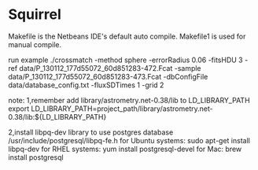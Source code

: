 Squirrel
========

Makefile is the Netbeans IDE's default auto compile.
Makefile1 is used for manual compile.

run example
./crossmatch  -method sphere -errorRadius 0.06 -fitsHDU 3 -ref  data/P_130112_177d55072_60d851283-472.Fcat -sample data/P_130112_177d55072_60d851283-473.Fcat -dbConfigFile data/database_config.txt -fluxSDTimes 1 -grid 2

note:
1,remember add library/astrometry.net-0.38/lib to LD_LIBRARY_PATH
export LD_LIBRARY_PATH=project_path/library/astrometry.net-0.38/lib:${LD_LIBRARY_PATH}

2,install libpq-dev library to use postgres database
/usr/include/postgresql/libpq-fe.h
for Ubuntu systems: sudo apt-get install libpq-dev
for RHEL systems: yum install postgresql-devel
for Mac: brew install postgresql
